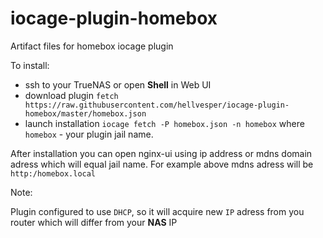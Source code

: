 # iocage-plugin-homebox

Artifact files for homebox iocage plugin

To install:

- ssh to your TrueNAS or open **Shell** in Web UI
- download plugin `fetch https://raw.githubusercontent.com/hellvesper/iocage-plugin-homebox/master/homebox.json`
- launch installation `iocage fetch -P homebox.json -n homebox` where `homebox` - your plugin jail name.

After installation you can open nginx-ui using ip address or mdns domain adress which will equal jail name. For example above mdns adress will be `http:/homebox.local`

Note:

Plugin configured to use `DHCP`, so it will acquire new `IP` adress from you router which will differ from your **NAS** IP
